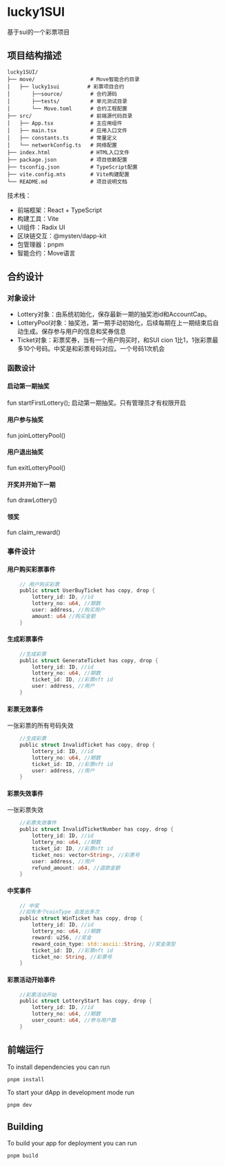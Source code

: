 # lucky1SUI
基于sui的一个彩票项目

## 项目结构描述

```
lucky1SUI/
├── move/                  # Move智能合约目录
│   ├── lucky1sui         # 彩票项目合约
│       ├──source/         # 合约源码
│       ├──tests/          # 单元测试目录
│       └── Move.toml      # 合约工程配置
├── src/                   # 前端源代码目录
│   ├── App.tsx            # 主应用组件
│   ├── main.tsx           # 应用入口文件
│   ├── constants.ts       # 常量定义
│   └── networkConfig.ts   # 网络配置
├── index.html             # HTML入口文件
├── package.json           # 项目依赖配置
├── tsconfig.json          # TypeScript配置
├── vite.config.mts        # Vite构建配置
└── README.md              # 项目说明文档
```

技术栈：
- 前端框架：React + TypeScript
- 构建工具：Vite
- UI组件：Radix UI
- 区块链交互：@mysten/dapp-kit
- 包管理器：pnpm
- 智能合约：Move语言

## 合约设计
### 对象设计
- Lottery对象：由系统初始化，保存最新一期的抽奖池id和AccountCap。
- LotteryPool对象：抽奖池，第一期手动初始化，后续每期在上一期结束后自动生成。保存参与用户的信息和奖券信息
- Ticket对象：彩票奖券，当有一个用户购买时，和SUI cion 1比1，1张彩票最多10个号码。中奖是和彩票号码对应。一个号码1次机会
### 函数设计
#### 启动第一期抽奖
fun startFirstLottery();
启动第一期抽奖。只有管理员才有权限开启

#### 用户参与抽奖
fun joinLotteryPool()

#### 用户退出抽奖
fun exitLotteryPool()

#### 开奖并开始下一期
fun drawLottery()

#### 领奖
fun claim_reward()

### 事件设计
#### 用户购买彩票事件
```rust
    // 用户购买彩票
    public struct UserBuyTicket has copy, drop {
        lottery_id: ID, //id
        lottery_no: u64, //期数
        user: address, //购买用户
        amount: u64 //购买金额
    }
```
#### 生成彩票事件
```rust
    //生成彩票
    public struct GenerateTicket has copy, drop {
        lottery_id: ID, //id
        lottery_no: u64, //期数
        ticket_id: ID, //彩票nft id
        user: address, //用户
    }
```
#### 彩票无效事件
一张彩票的所有号码失效
```rust
    //生成彩票
    public struct InvalidTicket has copy, drop {
        lottery_id: ID, //id
        lottery_no: u64, //期数
        ticket_id: ID, //彩票nft id
        user: address, //用户
    }
```

#### 彩票失效事件
一张彩票失效
```rust
    //彩票失效事件
    public struct InvalidTicketNumber has copy, drop {
        lottery_id: ID, //id
        lottery_no: u64, //期数
        ticket_id: ID, //彩票nft id
        ticket_nos: vector<String>, //彩票号
        user: address, //用户
        refund_amount: u64, //退款金额
    }
```

#### 中奖事件
```rust
    // 中奖
    //如有多个coinType 会发出多次
    public struct WinTicket has copy, drop {
        lottery_id: ID, //id
        lottery_no: u64, //期数
        reward: u256, //奖金
        reward_coin_type: std::ascii::String, //奖金类型
        ticket_id: ID, //彩票nft id
        ticket_no: String, //彩票号
    }
```

#### 彩票活动开始事件
```rust
    //彩票活动开始
    public struct LotteryStart has copy, drop {
        lottery_id: ID, //id
        lottery_no: u64, //期数
        user_count: u64, //参与用户数
    }
```

## 前端运行

To install dependencies you can run

```bash
pnpm install
```

To start your dApp in development mode run

```bash
pnpm dev
```

## Building

To build your app for deployment you can run

```bash
pnpm build
```

